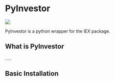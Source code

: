 # PyInvestor



[![](https://img.shields.io/github/license/SamurAi-sarl/PyInvestor.svg)](https://github.com/SamurAi-sarl/PyInvestor)


PyInvestor is a python wrapper for the IEX package.

## What is PyInvestor
.....

## Basic Installation

